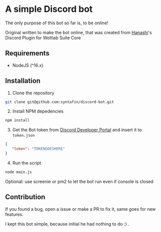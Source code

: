 # A simple Discord bot

The only purpose of this bot so far is, to be online! 

Original written to make the bot online, that was created from [Hanashi](https://github.com/Hanashi)\'s Discord Plugin for Woltlab Suite Core

## Requirements

* NodeJS (^16.x)

## Installation

1. Clone the repository

```bash
git clone git@github.com:syntafin/discord-bot.git
```

2. Install NPM depedencies

```bash
npm install
```

3. Get the Bot token from [Discord Developer Portal](https://discord.com/developers/applications) and insert it to ``token.json``

```json
{
   "token": "TOKENGOESHERE"
}
```

4. Run the script

```bash
node main.js
```

Optional: use screenie or pm2 to let the bot run even if console is closed

## Contribution

If you found a bug, open a issue or make a PR to fix it, same goes for new features.

I kept this bot simple, because initial he had nothing to do :) .
